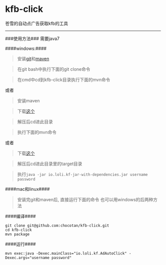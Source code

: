 kfb-click
=========

苍雪的自动点广告获取kfb的工具

---------

###使用方法###
需要java7

####windows:####

> 安装[git](http://git-scm.com/)和[maven](http://maven.apache.org/)

> 在git bash中执行下面的git clone命令

> 在cmd中cd到kfb-click目录执行下面的mvn命令

或者

> 安装maven

> 下载[这个](https://github.com/chocotan/kfb-click/archive/master.zip)

> 解压后cd进此目录

> 执行下面的mvn命令

或者

> 下载[这个](https://github.com/chocotan/kfb-click/archive/master.zip)

> 解压后cd进此目录里的target目录

> 执行```java -jar io.loli.kf-jar-with-dependencies.jar username password```

####mac和linux####
> 安装完git和maven后, 直接运行下面的命令
> 也可以用windows的后两种方法

####编译####
```
git clone git@github.com:chocotan/kfb-click.git
cd kfb-click
mvn package
```

####运行####

```
mvn exec:java -Dexec.mainClass="io.loli.kf.AdAutoClick" -Dexec.args="username password"
```
